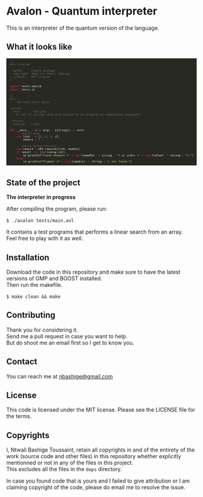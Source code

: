 # Avalon - Quantum interpreter

This is an interpreter of the quantum version of the language. 

## What it looks like

![Avalon sample program in my editor](images/main.avl.png "Avalon program in Sublime Text")

## State of the project

**The interpreter in progress**  

After compiling the program, please run:
```shell
$ ./avalon tests/main.avl
```

It contains a test programs that performs a linear search from an array.  
Feel free to play with it as well.

## Installation

Download the code in this repository and make sure to have the latest versions of GMP and BOOST installed.  
Then run the makefile.  
```shell
$ make clean && make
```

## Contributing

Thank you for considering it.  
Send me a pull request in case you want to help.  
But do shoot me an email first so I get to know you.

## Contact

You can reach me at <a href="mailto:nbashige@gmail.com">nbashige@gmail.com</a>

## License

This code is licensed under the MIT license. Please see the LICENSE file for the terms.

## Copyrights

I, Ntwali Bashige Toussaint, retain all copyrights in and of the entirety of the work (source code and other files) in this repository whether explicitly mentionned or not in any of the files in this project.  
This excludes all the files in the `deps` directory.

In case you found code that is yours and I failed to give attribution or I am claiming copyright of the code, please do email me to resolve the issue.

